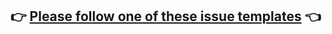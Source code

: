 ## 👉 [Please follow one of these issue templates](https://github.com/octobox/octobox/issues/new/choose) 👈
